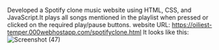Developed a Spotify clone music website using HTML, CSS, and JavaScript.It plays all songs mentioned in the playlist when pressed or clicked on the required play/pause buttons.
website URL: https://oiliest-temper.000webhostapp.com/spotifyclone.html
It looks like this:
![Screenshot (47)](https://github.com/MansiSinghP/spotify/assets/72659754/bf3e6c89-12d1-4215-9c74-c0238b328d8d)

